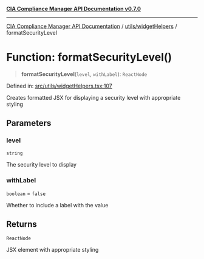 [**CIA Compliance Manager API Documentation v0.7.0**](../../../README.md)

***

[CIA Compliance Manager API Documentation](../../../modules.md) / [utils/widgetHelpers](../README.md) / formatSecurityLevel

# Function: formatSecurityLevel()

> **formatSecurityLevel**(`level`, `withLabel`): `ReactNode`

Defined in: [src/utils/widgetHelpers.tsx:107](https://github.com/Hack23/cia-compliance-manager/blob/a904e43458f81faf7066f9da9fc149cc9f6e236d/src/utils/widgetHelpers.tsx#L107)

Creates formatted JSX for displaying a security level with appropriate styling

## Parameters

### level

`string`

The security level to display

### withLabel

`boolean` = `false`

Whether to include a label with the value

## Returns

`ReactNode`

JSX element with appropriate styling

